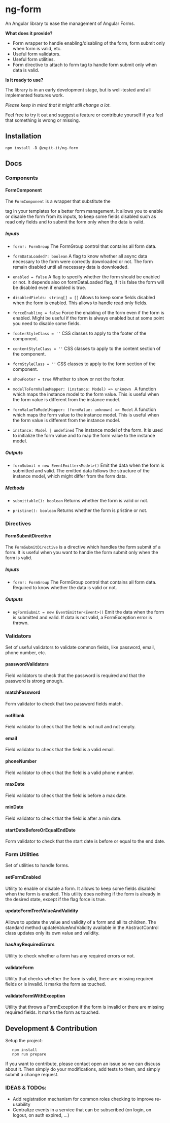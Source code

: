 # ng-form

An Angular library to ease the management of Angular Forms.

**What does it provide?**

- Form wrapper to handle enabling/disabling of the form, form submit only when form is valid, etc.
- Useful form validators.
- Useful form utilities.
- Form directive to attach to form tag to handle form submit only when data is valid.

**Is it ready to use?**

The library is in an early development stage,
but is well-tested and all implemented features work.

_Please keep in mind that it might still change a lot._

Feel free to try it out and suggest a feature or contribute yourself if you feel that something is wrong or missing.

## Installation

```shell
npm install -D @zupit-it/ng-form
```

## Docs

### Components

#### FormComponent

The `FormComponent` is a wrapper that substitute the <form> tag in your templates for a better form management.
It allows you to enable or disable the form from its inputs, to keep some fields disabled such as read only fields and to submit the form only when the data is valid.

##### _Inputs_

- `form!: FormGroup`
  The FormGroup control that contains all form data.

- `formDataLoaded?: boolean`
  A flag to know whether all async data necessary to the form were correctly downloaded or not. The form remain disabled until all necessary data is downloaded.

- `enabled = false`
  A flag to specify whether the form should be enabled or not. It depends also on formDataLoaded flag, if it is false the form will be disabled even if enabled is true.

- `disabledFields: string[] = []`
  Allows to keep some fields disabled when the form is enabled. This allows to handle read only fields.

- `forceEnabling = false`
  Force the enabling of the form even if the form is enabled. Might be useful if the form is always enabled but at some point you need to disable some fields.

- `footerStyleClass = ''`
  CSS classes to apply to the footer of the component.

- `contentStyleClass = ''`
  CSS classes to apply to the content section of the component.

- `formStyleClass = ''`
  CSS classes to apply to the form section of the component.

- `showFooter = true`
  Whether to show or not the footer.

- `modelToFormValueMapper: (instance: Model) => unknown `
  A function which maps the instance model to the form value. This is useful when the form value is different from the instance model.

- `formValueToModelMapper: (formValue: unknown) => Model`
  A function which maps the form value to the instance model. This is useful when the form value is different from the instance model.

- `instance: Model | undefined`
  The instance model of the form. It is used to initialize the form value and to map the form value to the instance model.

##### _Outputs_

- `formSubmit = new EventEmitter<Model>()`
  Emit the data when the form is submitted and valid. The emitted data follows the structure of the instance model, which might differ from the form data.

##### _Methods_

- `submittable(): boolean`
  Returns whether the form is valid or not.

- `pristine(): boolean`
  Returns whether the form is pristine or not.

### Directives

#### FormSubmitDirective

The `FormSubmitDirective` is a directive which handles the form submit of a form.
It is useful when you want to handle the form submit only when the form is valid.

##### _Inputs_

- `form!: FormGroup`
  The FormGroup control that contains all form data. Required to know whether the data is valid or not.

##### _Outputs_

- `ngFormSubmit = new EventEmitter<Event>()`
  Emit the data when the form is submitted and valid. If data is not valid, a FormException error is thrown.

### Validators

Set of useful validators to validate common fields, like password, email, phone number, etc.

#### passwordValidators

Field validators to check that the password is required and that the password is strong enough.

#### matchPassword

Form validator to check that two password fields match.

#### notBlank

Field validator to check that the field is not null and not empty.

#### email

Field validator to check that the field is a valid email.

#### phoneNumber

Field validator to check that the field is a valid phone number.

#### maxDate

Field validator to check that the field is before a max date.

#### minDate

Field validator to check that the field is after a min date.

#### startDateBeforeOrEqualEndDate

Form validator to check that the start date is before or equal to the end date.

### Form Utilities

Set of utilities to handle forms.

#### setFormEnabled

Utility to enable or disable a form. It allows to keep some fields disabled when the form is enabled.
This utility does nothing if the form is already in the desired state, except if the flag force is true.

#### updateFormTreeValueAndValidity

Allows to update the value and validity of a form and all its children.
The standard method updateValueAndValidity available in the AbstractControl class updates only its own value and validity.

#### hasAnyRequiredErrors

Utility to check whether a form has any required errors or not.

#### validateForm

Utility that checks whether the form is valid, there are missing required fields or is invalid. It marks the form as touched.

#### validateFormWithException

Utility that throws a FormException if the form is invalid or there are missing required fields. It marks the form as touched.

## Development & Contribution

Setup the project:

```shell
   npm install
   npm run prepare
```

If you want to contribute, please contact open an issue so we can discuss about it.
Then simply do your modifications, add tests to them, and simply submit a change request.

### IDEAS & TODOs:

- Add registration mechanism for common roles checking to improve re-usability
- Centralize events in a service that can be subscribed (on login, on logout, on auth expired, ...)
